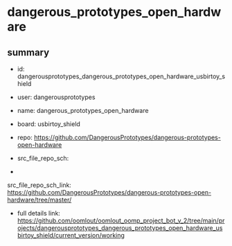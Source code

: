 # dangerous_prototypes_open_hardware
 
## summary 
* id: dangerousprototypes_dangerous_prototypes_open_hardware_usbirtoy_shield
* user: dangerousprototypes
* name: dangerous_prototypes_open_hardware
* board: usbirtoy_shield
* repo: https://github.com/DangerousPrototypes/dangerous-prototypes-open-hardware



* src_file_repo_sch: 
*
 src_file_repo_sch_link: https://github.com/DangerousPrototypes/dangerous-prototypes-open-hardware/tree/master/
* full details link: https://github.com/oomlout/oomlout_oomp_project_bot_v_2/tree/main/projects/dangerousprototypes_dangerous_prototypes_open_hardware_usbirtoy_shield/current_version/working  






